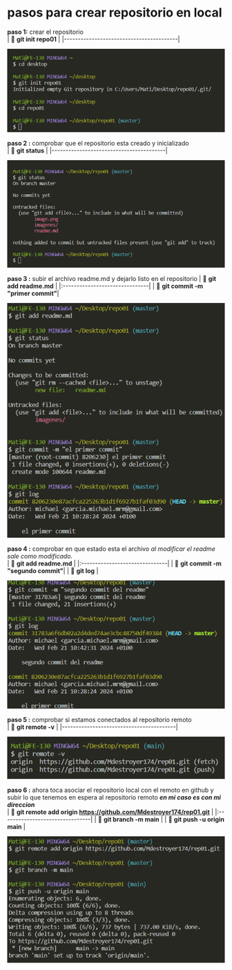 # pasos para crear repositorio en local

**paso 1:** crear el repositorio  
| 🦖 **git init repo01**                      | 
|-----------------------------------------|


![Este contenido se mostrará cuando la imagen no se pueda cargar, como texto alternativo](/imagenes/1.png "paso 1")

**paso 2 :** comprobar que el repositorio esta creado y inicializado  
| 🦖 **git status**                           |
|-----------------------------------------|

![Este contenido se mostrará cuando la imagen no se pueda cargar, como texto alternativo](/imagenes/2.png "paso 2")  

**paso 3 :** subir el archivo readme.md y dejarlo listo en el repositorio 
| 🦖 **git add readme.md**          |
|:-------------------------------|
| 🦖 **git commit -m "primer commit"**|

![Este contenido se mostrará cuando la imagen no se pueda cargar, como texto alternativo](/imagenes/3.png "paso 3")  

**paso 4 :** comprobar en que estado esta el archivo *al modificar el readme sale como modificado.*     
| 🦖 **git add readme.md**         |
|:-------------------------------|
| 🦖 **git commit -m "segundo commit"**|
| 🦖 **git log**                     |


![Este contenido se mostrará cuando la imagen no se pueda cargar, como texto alternativo](/imagenes/4.png "paso 4")  

**paso 5 :** comprobar si estamos conectados al repositorio remoto  
| 🦖 **git remote -v**                    |
|-----------------------------------------|

![Este contenido se mostrará cuando la imagen no se pueda cargar, como texto alternativo](/imagenes/5.png "paso 5") 

**paso 6 :** ahora toca asociar el repositorio local con el remoto en github y subir lo que tenemos en espera al repositorio remoto ***en mi caso es con mi direccion***  
| 🦖 **git remote add origin https://github.com/Mdestroyer174/rep01.git**         |
|:--------------------------------|
| 🦖 **git branch -m main**       |
| 🦖 **git push -u origin main**  | 


![Este contenido se mostrará cuando la imagen no se pueda cargar, como texto alternativo](/imagenes/6.png "paso 6") 